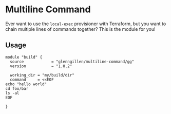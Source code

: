 # Multiline Command

Ever want to use the `local-exec` provisioner with Terraform, but you want 
to chain multiple lines of commands together? This is the module for you!

## Usage

```hcl
module "build" {
  source            = "glenngillen/multiline-command/gg"
  version           = "1.0.2"

  working_dir = "my/build/dir"
  command     = <<EOF
echo "hello world"
cd foo/bar
ls -al
EOF

}
```
